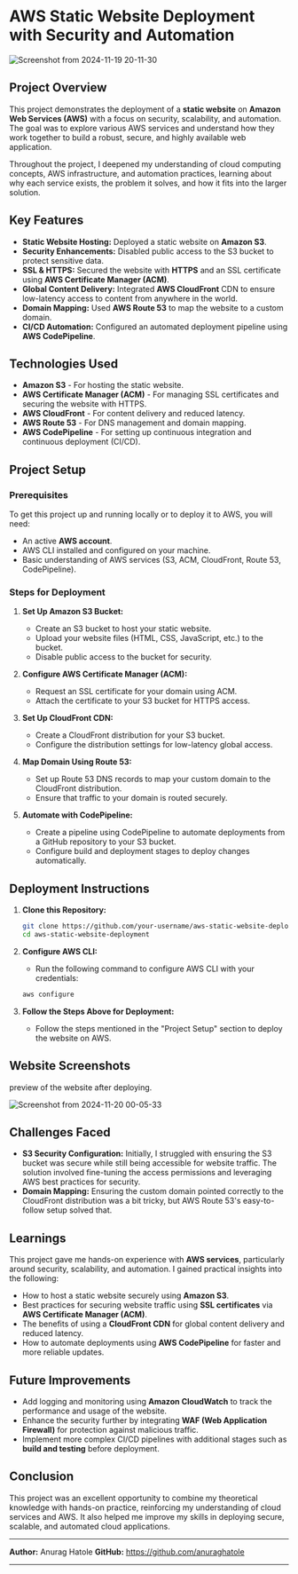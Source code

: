 # **AWS Static Website Deployment with Security and Automation**

![Screenshot from 2024-11-19 20-11-30](https://github.com/user-attachments/assets/700d34f2-cf34-4cfc-9afe-e533d8bab6cb)


## **Project Overview**
This project demonstrates the deployment of a **static website** on **Amazon Web Services (AWS)** with a focus on security, scalability, and automation. The goal was to explore various AWS services and understand how they work together to build a robust, secure, and highly available web application. 

Throughout the project, I deepened my understanding of cloud computing concepts, AWS infrastructure, and automation practices, learning about why each service exists, the problem it solves, and how it fits into the larger solution.

## **Key Features**

- **Static Website Hosting:** Deployed a static website on **Amazon S3**.
- **Security Enhancements:** Disabled public access to the S3 bucket to protect sensitive data.
- **SSL & HTTPS:** Secured the website with **HTTPS** and an SSL certificate using **AWS Certificate Manager (ACM)**.
- **Global Content Delivery:** Integrated **AWS CloudFront** CDN to ensure low-latency access to content from anywhere in the world.
- **Domain Mapping:** Used **AWS Route 53** to map the website to a custom domain.
- **CI/CD Automation:** Configured an automated deployment pipeline using **AWS CodePipeline**.

## **Technologies Used**

- **Amazon S3** - For hosting the static website.
- **AWS Certificate Manager (ACM)** - For managing SSL certificates and securing the website with HTTPS.
- **AWS CloudFront** - For content delivery and reduced latency.
- **AWS Route 53** - For DNS management and domain mapping.
- **AWS CodePipeline** - For setting up continuous integration and continuous deployment (CI/CD).

## **Project Setup**

### **Prerequisites**
To get this project up and running locally or to deploy it to AWS, you will need:

- An active **AWS account**.
- AWS CLI installed and configured on your machine.
- Basic understanding of AWS services (S3, ACM, CloudFront, Route 53, CodePipeline).

### **Steps for Deployment**

1. **Set Up Amazon S3 Bucket:**
   - Create an S3 bucket to host your static website.
   - Upload your website files (HTML, CSS, JavaScript, etc.) to the bucket.
   - Disable public access to the bucket for security.

2. **Configure AWS Certificate Manager (ACM):**
   - Request an SSL certificate for your domain using ACM.
   - Attach the certificate to your S3 bucket for HTTPS access.

3. **Set Up CloudFront CDN:**
   - Create a CloudFront distribution for your S3 bucket.
   - Configure the distribution settings for low-latency global access.

4. **Map Domain Using Route 53:**
   - Set up Route 53 DNS records to map your custom domain to the CloudFront distribution.
   - Ensure that traffic to your domain is routed securely.

5. **Automate with CodePipeline:**
   - Create a pipeline using CodePipeline to automate deployments from a GitHub repository to your S3 bucket.
   - Configure build and deployment stages to deploy changes automatically.

## **Deployment Instructions**

1. **Clone this Repository:**

    ```bash
    git clone https://github.com/your-username/aws-static-website-deployment.git
    cd aws-static-website-deployment
    ```

2. **Configure AWS CLI:**
   - Run the following command to configure AWS CLI with your credentials:

    ```bash
    aws configure
    ```

3. **Follow the Steps Above for Deployment:**
   - Follow the steps mentioned in the "Project Setup" section to deploy the website on AWS.

## **Website Screenshots**

preview of the website after deploying.

![Screenshot from 2024-11-20 00-05-33](https://github.com/user-attachments/assets/edc685db-2298-4679-8e82-921efc59ed80)


## **Challenges Faced**

- **S3 Security Configuration:** Initially, I struggled with ensuring the S3 bucket was secure while still being accessible for website traffic. The solution involved fine-tuning the access permissions and leveraging AWS best practices for security.
- **Domain Mapping:** Ensuring the custom domain pointed correctly to the CloudFront distribution was a bit tricky, but AWS Route 53's easy-to-follow setup solved that.

## **Learnings**

This project gave me hands-on experience with **AWS services**, particularly around security, scalability, and automation. I gained practical insights into the following:

- How to host a static website securely using **Amazon S3**.
- Best practices for securing website traffic using **SSL certificates** via **AWS Certificate Manager (ACM)**.
- The benefits of using a **CloudFront CDN** for global content delivery and reduced latency.
- How to automate deployments using **AWS CodePipeline** for faster and more reliable updates.

## **Future Improvements**

- Add logging and monitoring using **Amazon CloudWatch** to track the performance and usage of the website.
- Enhance the security further by integrating **WAF (Web Application Firewall)** for protection against malicious traffic.
- Implement more complex CI/CD pipelines with additional stages such as **build and testing** before deployment.

## **Conclusion**

This project was an excellent opportunity to combine my theoretical knowledge with hands-on practice, reinforcing my understanding of cloud services and AWS. It also helped me improve my skills in deploying secure, scalable, and automated cloud applications.

---

**Author:** Anurag Hatole
**GitHub:** https://github.com/anuraghatole

---
